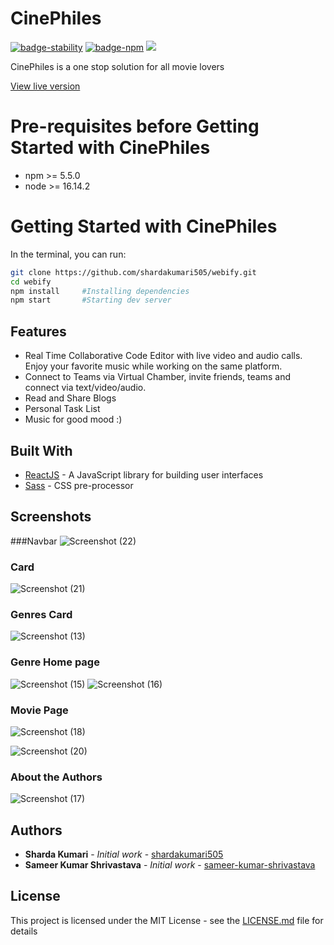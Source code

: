 # CinePhiles
[![badge-stability](https://img.shields.io/badge/stability-stable-green.svg?style=flat-square)]()
[![badge-npm](https://img.shields.io/npm/v/cloudflare.svg?style=flat-square)]()
<img src="https://img.shields.io/badge/License-MIT-blue.svg">

CinePhiles is a one stop solution for all movie lovers

[View live version](https://philescine.netlify.app/)

# Pre-requisites before Getting Started with CinePhiles

- npm >= 5.5.0
- node >= 16.14.2 
 


# Getting Started with CinePhiles
In the terminal, you can run:

```bash
git clone https://github.com/shardakumari505/webify.git
cd webify
npm install     #Installing dependencies
npm start       #Starting dev server
```
## Features
- Real Time Collaborative Code Editor with live video and audio calls. Enjoy your favorite music while working on the same platform.
- Connect to Teams via Virtual Chamber, invite friends, teams and connect via text/video/audio.
- Read and Share Blogs
- Personal Task List
- Music for good mood :)

## Built With

- [ReactJS](https://reactjs.org/) - A JavaScript library for building user interfaces
- [Sass](https://sass-lang.com/) - CSS pre-processor


## Screenshots

###Navbar
![Screenshot (22)](https://user-images.githubusercontent.com/78858121/213933002-5e40a23f-a22e-4ffa-a7a7-cd5cea12bbe1.png)


### Card
![Screenshot (21)](https://user-images.githubusercontent.com/78858121/213932919-c4bc28db-a763-4436-8ca0-2f2daede3495.png)


### Genres Card
![Screenshot (13)](https://user-images.githubusercontent.com/78858121/213932700-b6e4dfca-d3f1-41ff-86c6-7e0cbec6ab55.png)


### Genre Home page
![Screenshot (15)](https://user-images.githubusercontent.com/78858121/213932750-5c27bb97-1f79-4e6d-8866-684558eb9b2a.png)
![Screenshot (16)](https://user-images.githubusercontent.com/78858121/213932779-4da35761-0d3b-48a1-a434-9f35d2823a70.png)


### Movie Page
![Screenshot (18)](https://user-images.githubusercontent.com/78858121/213932817-5d55f5f6-f2e6-4df2-80b4-13768393a7e3.png)

![Screenshot (20)](https://user-images.githubusercontent.com/78858121/213932819-9eecdf6d-c6ba-44dc-954f-5c846bfd1726.png)

### About the Authors
![Screenshot (17)](https://user-images.githubusercontent.com/78858121/213932943-6ca7b23e-4b58-4b73-8db4-c5d3a1bd83f6.png)


 


## Authors

- **Sharda Kumari** - _Initial work_ - [shardakumari505](https://github.com/shardakumari505)
- **Sameer Kumar Shrivastava** - _Initial work_ - [sameer-kumar-shrivastava](https://github.com/sameer-kumar-shrivastava)

## License

This project is licensed under the MIT License - see the [LICENSE.md](LICENSE.md) file for details
 
 
